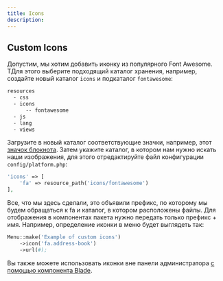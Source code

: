```yaml
---
title: Icons
description:
---
```


## Custom Icons

Допустим, мы хотим добавить иконку из популярного Font Awesome. TДля этого выберите подходящий каталог хранения, например, создайте новый каталог `icons` и подкаталог `fontawesome`:

```bash
resources
  - css 
  - icons
      -- fontawesome 
  - js
  - lang
  - views
```

Загрузите в новый каталог соответствующие значки, например, этот [значок блокнота](https://github.com/FortAwesome/Font-Awesome/blob/ce084cb3463f15fd6b001eb70622d00a0e43c56c/svgs/solid/address-book.svg). Затем укажите каталог, в котором нам нужно искать наши изображения, для этого отредактируйте файл конфигурации `config/platform.php`:


```php
'icons' => [
    'fa' => resource_path('icons/fontawesome')
],
```

Все, что мы здесь сделали, это объявили префикс, по которому мы будем обращаться к fa и каталог, в котором расположены файлы.
 Для отображения в компонентах пакета нужно передать только префикс + имя. Например, определение иконки в меню будет выглядеть так:

```php
Menu::make('Example of custom icons')
    ->icon('fa.address-book')
    ->url(#);
```

Вы также можете использовать иконки вне панели администратора [с помощью компонента Blade](https://github.com/orchidsoftware/blade-icons).
